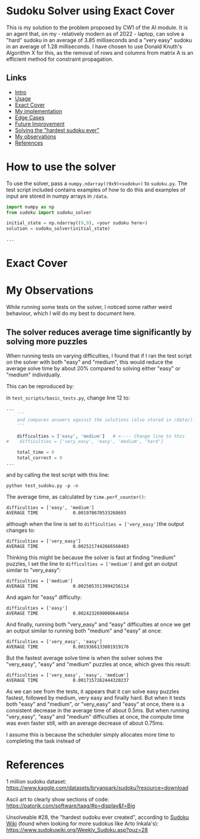 # <a name="intro"></a>Sudoku Solver using Exact Cover
This is my solution to the problem proposed by CW1 of the AI module. It is an agent that, on my - relatively modern as of 2022 - laptop, can solve a "hard" sudoku in an average of 3.85 milliseconds and a "very easy" sudoku in an average of 1.28 milliseconds. I have chosen to use Donald Knuth's Algorithm X for this, as the removal of rows and columns from matrix A is an efficient method for constraint propagation.


## <a name="links"></a>Links
- [Intro](#intro)
- [Usage](#usage)
- [Exact Cover](#exact_cover)
- [My implementation](#my_implementation)
- [Edge Cases](#edge_cases)
- [Future Improvement](#future_improvement)
- [Solving the "hardest sudoku ever"](#hardest_sudoku)
- [My observations](#observations)
- [References](#references)

# <a name="usage"></a>How to use the solver
To use the solver, pass a `numpy.ndarray((9x9)<sudoku>)` to `sudoku.py`. The test script included contains examples of how to do this and examples of input are stored in numpy arrays in `/data`.

```py
import numpy as np
from sudoku import sudoku_solver

initial_state = np.ndarray((9,9), <your sudoku here>)
solution = sudoku_solver(initial_state)

...
```
# <a name="exact_cover"></a>Exact Cover

# <a name="observations"></a>My Observations

While running some tests on the solver, I noticed some rather weird behaviour, which I will do my best to document here.

## <a name="observations_1_v_easy_not_easiest"></a>The solver reduces average time significantly by solving more puzzles
When running tests on varying difficulties, I found that if I ran the test script on the solver with both "easy" and "medium", this would reduce the average solve time by about 20% compared to solving either "easy" or "medium" individually.

This can be reproduced by:

in `test_scripts/basic_tests.py`, change line 12 to:
```py
...
    '''
    and compares answers against the solutions (also stored in /data/).
    '''

    difficulties = ['easy', 'medium']   # <---- Change line to this
#    difficulties = ['very_easy', 'easy', 'medium', 'hard']

    total_time = 0
    total_correct = 0
...
```
and by calling the test script with this line:
```
python test_sudoku.py -p -n
```
The average time, as calculated by `time.perf_counter()`:
```
difficulties = ['easy', 'medium']
AVERAGE TIME             0.001978670533268693
```
although when the line is set to `difficulties = ['very_easy']`the output changes to:
```
difficulties = ['very_easy']
AVERAGE TIME             0.0025217442666568483
```
Thinking this might be because the solver is fast at finding "medium" puzzles, I set the line to `difficulties = ['medium']` and got an output similar to "very_easy":

```
difficulties = ['medium']
AVERAGE TIME             0.0025053513994256114
```
And again for "easy" difficulty:
```
difficulties = ['easy']
AVERAGE TIME             0.0024232690000644654
```
And finally, running both "very_easy" and "easy" difficulties at once we get an output similar to running both "medium" and "easy" at once:
```
difficulties = ['very_easy', 'easy']
AVERAGE TIME             0.0019366133001919176
```
But the fastest average solve time is when the solver solves the "very_easy", "easy" and "medium" puzzles at once, which gives this result:
```
difficulties = ['very_easy', 'easy', 'medium']
AVERAGE TIME             0.0017157262444320237
```

As we can see from the tests, it appears that it can solve easy puzzles fastest, followed by medium, very easy and finally hard. But when it tests both "easy" and "medium", or "very_easy" and "easy" at once, there is a consistent decrease in the average time of about 0.5ms. But when running "very_easy", "easy" and "medium" difficulties at once, the compute time was even faster still, with an average decrease of about 0.75ms.

I assume this is because the scheduler simply allocates more time to completing the task instead of


# <a name="references"></a>References
1 million sudoku dataset: https://www.kaggle.com/datasets/bryanpark/sudoku?resource=download

Ascii art to clearly show sections of code: https://patorjk.com/software/taag/#p=display&f=Big

Unsolveable #28, the "hardest sudoku ever created", according to [Sudoku Wiki](https://www.sudokuwiki.org/Arto_Inkala_Sudoku) (found when looking for more sudokus like Arto Inkala's): https://www.sudokuwiki.org/Weekly_Sudoku.asp?puz=28
